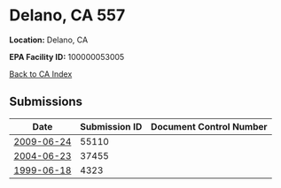 # Delano, CA 557

**Location:** Delano, CA

**EPA Facility ID:** 100000053005

[Back to CA Index](../../index.md)

## Submissions

| Date | Submission ID | Document Control Number |
|------|--------------|-------------------------|
| [2009-06-24](submissions/55110.md) | 55110 |  |
| [2004-06-23](submissions/37455.md) | 37455 |  |
| [1999-06-18](submissions/4323.md) | 4323 |  |
